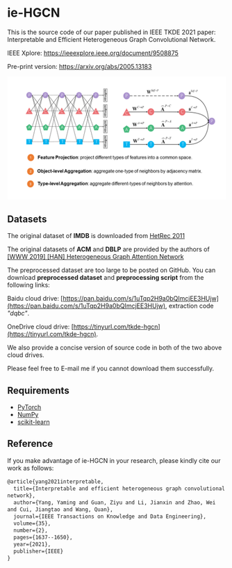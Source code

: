# ie-HGCN
This is the source code of our paper published in IEEE TKDE 2021 paper: Interpretable and Efficient Heterogeneous Graph Convolutional Network.

IEEE Xplore: <https://ieeexplore.ieee.org/document/9508875>

Pre-print version: <https://arxiv.org/abs/2005.13183>



![model](ie-hgcn.png)



## Datasets
The original dataset of **IMDB** is downloaded from [HetRec 2011](https://grouplens.org/datasets/hetrec-2011/)

The original datasets of **ACM** and **DBLP** are provided by the authors of [\[WWW 2019\] \[HAN\] Heterogeneous Graph Attention Network](https://doi.org/10.1145/3308558.3313562)

The preprocessed dataset are too large to be posted on GitHub. You can download **preprocessed dataset** and **preprocessing script** from the following links:

Baidu cloud drive: [https://pan.baidu.com/s/1uTqp2H9a0bQImcjEE3HUjw](https://pan.baidu.com/s/1uTqp2H9a0bQImcjEE3HUjw), extraction code *"dqbc"*.

OneDrive cloud drive: [https://tinyurl.com/tkde-hgcn](https://tinyurl.com/tkde-hgcn).

We also provide a concise version of source code in both of the two above cloud drives.

Please feel free to E-mail me if you cannot download them successfully.


## Requirements
- [PyTorch](https://pytorch.org)
- [NumPy](https://numpy.org)
- [scikit-learn](https://scikit-learn.org)


## Reference
If you make advantage of ie-HGCN in your research, please kindly cite our work as follows:

```
@article{yang2021interpretable,
  title={Interpretable and efficient heterogeneous graph convolutional network},
  author={Yang, Yaming and Guan, Ziyu and Li, Jianxin and Zhao, Wei and Cui, Jiangtao and Wang, Quan},
  journal={IEEE Transactions on Knowledge and Data Engineering},
  volume={35},
  number={2},
  pages={1637--1650},
  year={2021},
  publisher={IEEE}
}
```
